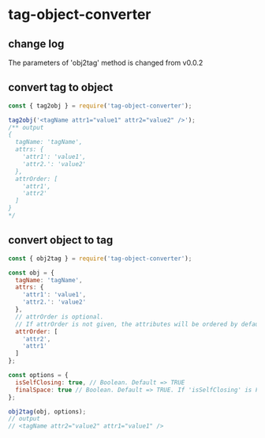 # tag-object-converter
## change log
The parameters of 'obj2tag' method is changed from v0.0.2

## convert tag to object
```js
const { tag2obj } = require('tag-object-converter');

tag2obj('<tagName attr1="value1" attr2="value2" />');
/** output
{
  tagName: 'tagName',
  attrs: {
    'attr1': 'value1',
    'attr2.': 'value2'
  },
  attrOrder: [
    'attr1',
    'attr2'
  ]
}
*/
```
## convert object to tag
```js
const { obj2tag } = require('tag-object-converter');

const obj = {
  tagName: 'tagName',
  attrs: {
    'attr1': 'value1',
    'attr2.': 'value2'
  },
  // attrOrder is optional.
  // If attrOrder is not given, the attributes will be ordered by default in outputted tag
  attrOrder: [
    'attr2',
    'attr1'
  ]
};

const options = {
  isSelfClosing: true, // Boolean. Default => TRUE
  finalSpace: true // Boolean. Default => TRUE. If 'isSelfClosing' is FALSE, this option will always be FALSE.
};

obj2tag(obj, options);
// output
// <tagName attr2="value2" attr1="value1" />
```
